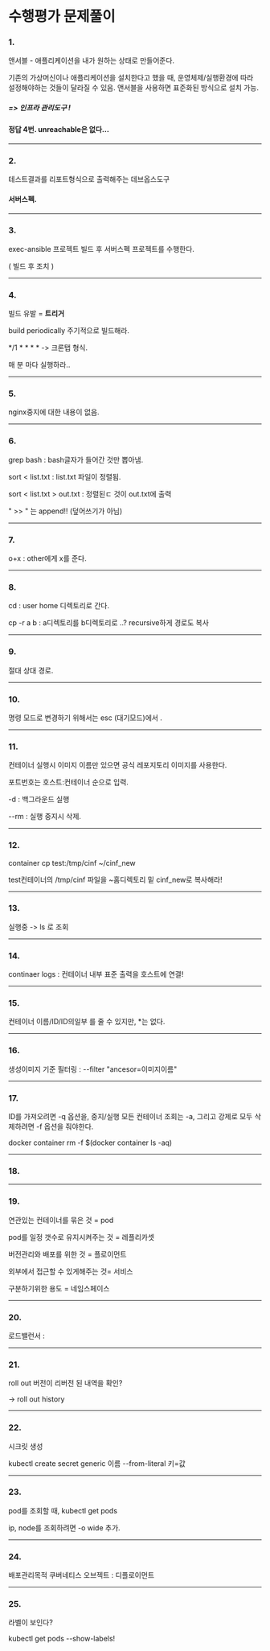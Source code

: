 # 수행평가 문제풀이



### 1.

앤서블 - 애플리케이션을 내가 원하는 상태로 만들어준다.

기존의 가상머신이나 애플리케이션을 설치한다고 했을 때, 운영체제/실행환경에 따라 설정해야하는 것들이 달라질 수 있음. 앤서블을 사용하면 표준화된 방식으로 설치 가능.

##### => 인프라 관리도구 !



####     정답 4번. unreachable은 없다...

---

### 2.

테스트결과를 리포트형식으로 출력해주는 데브옵스도구

#### 서버스펙.

---

### 3.

exec-ansible 프로젝트 빌드 후 서버스펙 프로젝트를 수행한다.

( 빌드 후 조치 )

---

### 4.

빌드 유발 = **트리거**

build periodically 주기적으로 빌드해라.

*/1 *  * * * -> 크론탭 형식.

매 분 마다 실행하라..

---

### 5.

nginx중지에 대한 내용이 없음. 

---

### 6.

grep bash :  bash글자가 들어간 것만 뽑아냄.

sort < list.txt : list.txt 파일이 정렬됨.

sort < list.txt > out.txt : 정렬된ㄷ 것이 out.txt에 출력

" >> " 는 append!! (덮어쓰기가 아님)

---



### 7.

o+x : other에게 x를 준다.

---

### 8.

cd : user home 디렉토리로 간다.

cp -r a b : a디렉토리를 b디렉토리로 ..? recursive하게 경로도 복사

---

### 9.

절대 상대 경로.

---

### 10.

명령 모드로 변경하기 위해서는 esc (대기모드)에서 .

---

### 11.

컨테이너 실행시 이미지 이름만 있으면 공식 레포지토리 이미지를 사용한다.

포트번호는 호스트:컨테이너 순으로 입력.

-d : 백그라운드 실행

--rm : 실행 중지시 삭제.

---

### 12.

container cp test:/tmp/cinf ~/cinf_new

test컨테이너의 /tmp/cinf 파일을 ~홈디렉토리 밑 cinf_new로 복사해라!

---

### 13.

실행중 -> ls 로 조회

---

### 14.

continaer logs : 컨테이너 내부 표준 출력을 호스트에 연결!

---

### 15.

컨테이너 이름/ID/ID의일부 를 줄 수 있지만, *는 없다.

---

### 16.

생성이미지 기준 필터링  : --filter "ancesor=이미지이름"

---

### 17.

ID를 가져오려면 -q 옵션을, 중지/실행 모든 컨테이너 조회는 -a, 그리고 강제로 모두 삭제하려면 -f 옵션을 줘야한다.

docker container rm -f $(docker container ls -aq)

---

### 18.

---

### 19.

연관있는 컨테이너를 묶은 것 = pod

pod를 일정 갯수로 유지시켜주는 것 = 레플리카셋

버전관리와 배포를 위한 것 = 플로이먼트

외부에서 접근할 수 있게해주는 것= 서비스

구분하기위한 용도 = 네임스페이스

---

### 20.

로드밸런서 : 

---

### 21.

roll out  버전이 리버전 된 내역을 확인?

-> roll out history

---

### 22.

시크릿 생성

kubectl create secret generic 이름 --from-literal 키=값

---

### 23.

pod를 조회할 때, kubectl get pods

ip, node를 조회하려면 -o wide 추가.

---

### 24.

배포관리목적 쿠버네티스 오브젝트 : 디플로이먼트

---

### 25.

라벨이 보인다? 

kubectl get pods --show-labels!